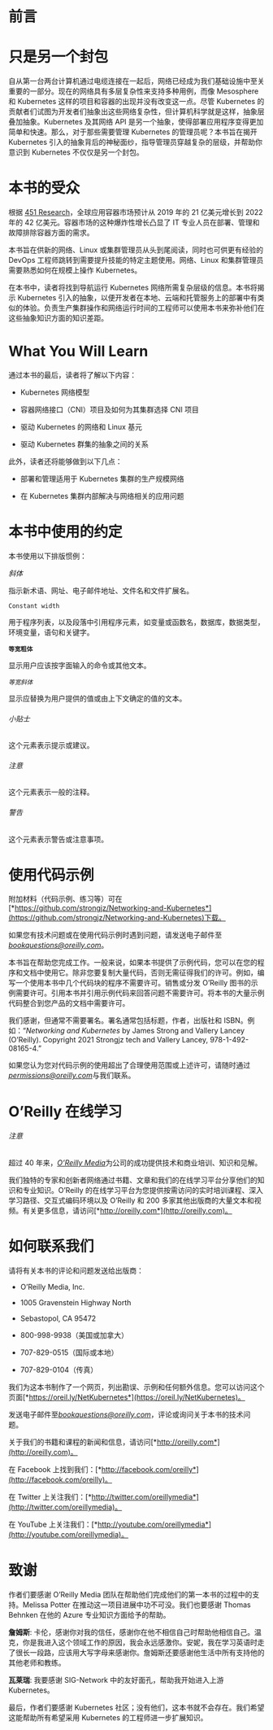 # 前言

# 只是另一个封包

自从第一台两台计算机通过电缆连接在一起后，网络已经成为我们基础设施中至关重要的一部分。现在的网络具有多层复杂性来支持多种用例，而像 Mesosphere 和 Kubernetes 这样的项目和容器的出现并没有改变这一点。尽管 Kubernetes 的贡献者们试图为开发者们抽象出这些网络复杂性，但计算机科学就是这样，抽象层叠加抽象。Kubernetes 及其网络 API 是另一个抽象，使得部署应用程序变得更加简单和快速。那么，对于那些需要管理 Kubernetes 的管理员呢？本书旨在揭开 Kubernetes 引入的抽象背后的神秘面纱，指导管理员穿越复杂的层级，并帮助你意识到 Kubernetes 不仅仅是另一个封包。

# 本书的受众

根据 [451 Research](https://oreil.ly/2SlsD)，全球应用容器市场预计从 2019 年的 21 亿美元增长到 2022 年的 42 亿美元。容器市场的这种爆炸性增长凸显了 IT 专业人员在部署、管理和故障排除容器方面的需求。

本书旨在供新的网络、Linux 或集群管理员从头到尾阅读，同时也可供更有经验的 DevOps 工程师跳转到需要提升技能的特定主题使用。网络、Linux 和集群管理员需要熟悉如何在规模上操作 Kubernetes。

在本书中，读者将找到导航运行 Kubernetes 网络所需复杂层级的信息。本书将揭示 Kubernetes 引入的抽象，以便开发者在本地、云端和托管服务上的部署中有类似的体验。负责生产集群操作和网络运行时间的工程师可以使用本书来弥补他们在这些抽象知识方面的知识差距。

# What You Will Learn

通过本书的最后，读者将了解以下内容：

+   Kubernetes 网络模型

+   容器网络接口（CNI）项目及如何为其集群选择 CNI 项目

+   驱动 Kubernetes 的网络和 Linux 基元

+   驱动 Kubernetes 群集的抽象之间的关系

此外，读者还将能够做到以下几点：

+   部署和管理适用于 Kubernetes 集群的生产规模网络

+   在 Kubernetes 集群内部解决与网络相关的应用问题

# 本书中使用的约定

本书使用以下排版惯例：

*斜体*

指示新术语、网址、电子邮件地址、文件名和文件扩展名。

`Constant width`

用于程序列表，以及段落中引用程序元素，如变量或函数名，数据库，数据类型，环境变量，语句和关键字。

**`等宽粗体`**

显示用户应该按字面输入的命令或其他文本。

*`等宽斜体`*

显示应替换为用户提供的值或由上下文确定的值的文本。

###### 小贴士

这个元素表示提示或建议。

###### 注意

这个元素表示一般的注释。

###### 警告

这个元素表示警告或注意事项。

# 使用代码示例

附加材料（代码示例、练习等）可在[*https://github.com/strongjz/Networking-and-Kubernetes*](https://github.com/strongjz/Networking-and-Kubernetes)下载。

如果您有技术问题或在使用代码示例时遇到问题，请发送电子邮件至*bookquestions@oreilly.com*。

本书旨在帮助您完成工作。一般来说，如果本书提供了示例代码，您可以在您的程序和文档中使用它。除非您要复制大量代码，否则无需征得我们的许可。例如，编写一个使用本书中几个代码块的程序不需要许可。销售或分发 O’Reilly 图书的示例需要许可。引用本书并引用示例代码来回答问题不需要许可。将本书的大量示例代码整合到您产品的文档中需要许可。

我们感谢，但通常不需要署名。署名通常包括标题，作者，出版社和 ISBN。例如：“*Networking and Kubernetes* by James Strong and Vallery Lancey (O’Reilly). Copyright 2021 Strongjz tech and Vallery Lancey, 978-1-492-08165-4.”

如果您认为您对代码示例的使用超出了合理使用范围或上述许可，请随时通过*permissions@oreilly.com*与我们联系。

# O’Reilly 在线学习

###### 注意

超过 40 年来，[*O’Reilly Media*](http://oreilly.com)为公司的成功提供技术和商业培训、知识和见解。

我们独特的专家和创新者网络通过书籍、文章和我们的在线学习平台分享他们的知识和专业知识。O’Reilly 的在线学习平台为您提供按需访问的实时培训课程、深入学习路径、交互式编码环境以及 O’Reilly 和 200 多家其他出版商的大量文本和视频。有关更多信息，请访问[*http://oreilly.com*](http://oreilly.com)。

# 如何联系我们

请将有关本书的评论和问题发送给出版商：

+   O’Reilly Media, Inc.

+   1005 Gravenstein Highway North

+   Sebastopol, CA 95472

+   800-998-9938（美国或加拿大）

+   707-829-0515（国际或本地）

+   707-829-0104（传真）

我们为这本书制作了一个网页，列出勘误、示例和任何额外信息。您可以访问这个页面[*https://oreil.ly/NetKubernetes*](https://oreil.ly/NetKubernetes)。

发送电子邮件至*bookquestions@oreilly.com*，评论或询问关于本书的技术问题。

关于我们的书籍和课程的新闻和信息，请访问[*http://oreilly.com*](http://oreilly.com)。

在 Facebook 上找到我们：[*http://facebook.com/oreilly*](http://facebook.com/oreilly)。

在 Twitter 上关注我们：[*http://twitter.com/oreillymedia*](http://twitter.com/oreillymedia)。

在 YouTube 上关注我们：[*http://youtube.com/oreillymedia*](http://youtube.com/oreillymedia)。

# 致谢

作者们要感谢 O’Reilly Media 团队在帮助他们完成他们的第一本书的过程中的支持。Melissa Potter 在推动这一项目进展中功不可没。我们也要感谢 Thomas Behnken 在他的 Azure 专业知识方面给予的帮助。

**詹姆斯**: 卡伦，感谢你对我的信任，感谢你在他不相信自己时帮助他相信自己。温克，你是我进入这个领域工作的原因，我会永远感激你。安妮，我在学习英语时走了很长一段路，应该用大写字母来感谢你。詹姆斯还要感谢他生活中所有支持他的其他老师和教练。

**瓦莱瑞**: 我要感谢 SIG-Network 中的友好面孔，帮助我开始进入上游 Kubernetes。

最后，作者们要感谢 Kubernetes 社区；没有他们，这本书就不会存在。我们希望这能帮助所有希望采用 Kubernetes 的工程师进一步扩展知识。
